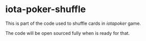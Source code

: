 # iota-poker-shuffle

This is part of the code used to shuffle cards in *iotapoker* game.

The code will be open sourced fully when is ready for that.
